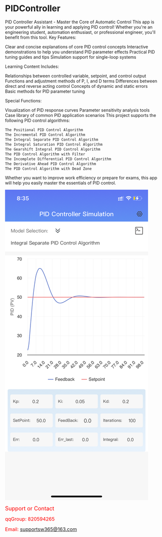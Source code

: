 # PIDController
PID Controller Assistant - Master the Core of Automatic Control
This app is your powerful ally in learning and applying PID control! Whether you're an engineering student, automation enthusiast, or professional engineer, you'll benefit from this tool.
Key Features:

Clear and concise explanations of core PID control concepts
Interactive demonstrations to help you understand PID parameter effects
Practical PID tuning guides and tips
Simulation support for single-loop systems

Learning Content Includes:

Relationships between controlled variable, setpoint, and control output
Functions and adjustment methods of P, I, and D terms
Differences between direct and reverse acting control
Concepts of dynamic and static errors
Basic methods for PID parameter tuning

Special Functions:

Visualization of PID response curves
Parameter sensitivity analysis tools
Case library of common PID application scenarios
This project supports the following PID control algorithms:

    The Positional PID Control Algorithm
    The Incremental PID Control Algorithm
    The Integral Separate PID Control Algorithm
    The Integral Saturation PID Control Algorithm
    The Gearshift Integral PID Control Algorithm
    The PID Control Algorithm with Filter
    The Incomplete Differential PID Control Algorithm
    The Derivative Ahead PID Control Algorithm
    The PID Control Algorithm with Dead Zone
Whether you want to improve work efficiency or prepare for exams, this app will help you easily master the essentials of PID control.

![hi](IMG_6261.PNG)

<span style="color:red; font-size:18px;">Support or Contact</span>

<span style="color:red; font-size:16px;">qqGroup: 820594265</span>

<span style="color:red; font-size:16px;">Email: supportsw365@163.com</span>



